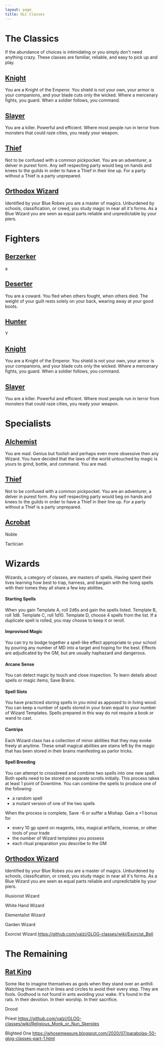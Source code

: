 ```yaml
---
layout: page
title: OLC Classes
---
```

# The Classics
If the abundance of choices is intimidating or you simply don't need anything crazy. These classes are familiar, reliable, and easy to pick up and play.
## [Knight](https://heringtonpress.github.io/systems/olc/olc_classes/knight/)
You are a Knight of the Emperor. You shield is not your own, your armor is your companions, and your blade cuts only the wicked. Where a mercenary fights, you guard. When a soldier follows, you command.
## [Slayer](https://heringtonpress.github.io/systems/olc/olc_classes/slayer/)
You are a killer. Powerful and efficient. Where most people run in terror from monsters that could raze cities, you ready your weapon.
## [Thief](https://heringtonpress.github.io/systems/olc/olc_classes/thief/)
Not to be confused with a common pickpocket. You are an adventurer, a delver in purest form. Any self respecting party would beg on hands and knees to the guilds in order to have a Thief in their line up. For a party without a Thief is a party unprepared.
## [Orthodox Wizard](https://heringtonpress.github.io/systems/olc/olc_classes/orthodox-wizard/)
Identified by your Blue Robes you are a master of magics. Unburdened by schools, classification, or creed, you study magic in near all it's forms. As a Blue Wizard you are seen as equal parts reliable and unpredictable by your piers.
# Fighters
## [Berzerker](https://heringtonpress.github.io/systems/olc/olc_classes/berzerker/)
a
## [Deserter](https://heringtonpress.github.io/systems/olc/olc_classes/deserter/)
You are a coward. You fled when others fought, when others died. The weight of your guilt rests solely on your back, wearing away at your good boots.
## [Hunter](https://heringtonpress.github.io/systems/olc/olc_classes/hunter/)
Y
## [Knight](https://heringtonpress.github.io/systems/olc/olc_classes/knight/)
You are a Knight of the Emperor. You shield is not your own, your armor is your companions, and your blade cuts only the wicked. Where a mercenary fights, you guard. When a soldier follows, you command.
## [Slayer](https://heringtonpress.github.io/systems/olc/olc_classes/slayer/)
You are a killer. Powerful and efficient. Where most people run in terror from monsters that could raze cities, you ready your weapon.
# Specialists
## [Alchemist](https://heringtonpress.github.io/systems/olc/olc_classes/alchemist/)
You are mad. Genius but foolish and perhaps even more obsessive then any Wizard. You have decided that the laws of the world untouched by magic is yours to grind, bottle, and command. You are mad.
## [Thief](https://heringtonpress.github.io/systems/olc/olc_classes/thief/)
Not to be confused with a common pickpocket. You are an adventurer, a delver in purest form. Any self respecting party would beg on hands and knees to the guilds in order to have a Thief in their line up. For a party without a Thief is a party unprepared.

## [Acrobat](https://heringtonpress.github.io/systems/olc/olc_classes/acrobat/)

Noble

Tactician

# Wizards 
Wizards, a category of classes, are masters of spells. Having spent their lives learning how best to trap, harness, and bargain with the living spells with their tomes they all share a few key abilities.
#### Starting Spells
When you gain Template A, roll 2d6s and gain the spells listed. Template B, roll 1d8. Template C, roll 1d10. Template D, choose 4 spells from the list. If a duplicate spell is rolled, you may choose to keep it or reroll.
#### Improvised Magic
You can try to bodge together a spell-like effect appropriate to your school by pouring any number of MD into a target and hoping for the best. Effects are adjudicated by the GM, but are usually haphazard and dangerous.
#### Arcane Sense
You can detect magic by touch and close inspection. To learn details about spells or magic items, Save Brains.
#### Spell Slots
You have practiced storing spells in you mind as apposed to in living wood. You can keep a number of spells stored in your brain equal to your number of Wizard Templates. Spells prepared in this way do not require a book or wand to cast.
#### Cantrips
Each Wizard class has a collection of minor abilities that they may evoke freely at anytime. These small magical abilities are stains left by the magic that has been stored in their brains manifesting as parlor tricks.
#### Spell Breeding  
You can attempt to crossbreed and combine two spells into one new spell. Both spells need to be stored on separate scrolls initially. This process takes at least 1 point of Downtime. You can combine the spells to produce one of the following:  
- a random spell  
- a mutant version of one of the two spells  
  
When the process is complete, Save -6 or suffer a Mishap. Gain a +1 bonus for  
- every 10 gp spent on reagents, inks, magical artifacts, incense, or other tools of your trade  
- the number of Wizard templates you possess  
- each ritual preparation you describe to the GM 

## [Orthodox Wizard](https://heringtonpress.github.io/systems/olc/olc_classes/orthodox-wizard/)
Identified by your Blue Robes you are a master of magics. Unburdened by schools, classification, or creed, you study magic in near all it's forms. As a Blue Wizard you are seen as equal parts reliable and unpredictable by your piers.

Illusionist Wizard

White Hand Wizard

Elementalist Wizard

Garden Wizard

Exorcist Wizard
https://github.com/valzi/GLOG-classes/wiki/Exorcist_Bell

# The Remaining
## [Rat King](https://heringtonpress.github.io/systems/olc/olc_classes/rat-king/)
Some like to imagine themselves as gods when they stand over an anthill. Watching them march in lines and circles to avoid their every step. They are fools. Godhood is not found in ants avoiding your wake. It's found in the rats. In their devotion. In their worship. In their sacrifice.

Drood

Priest
https://github.com/valzi/GLOG-classes/wiki/Religious_Monk_or_Nun_Skerples

Blighted One
https://whosemeasure.blogspot.com/2020/07/parabolas-50-glog-classes-part-1.html